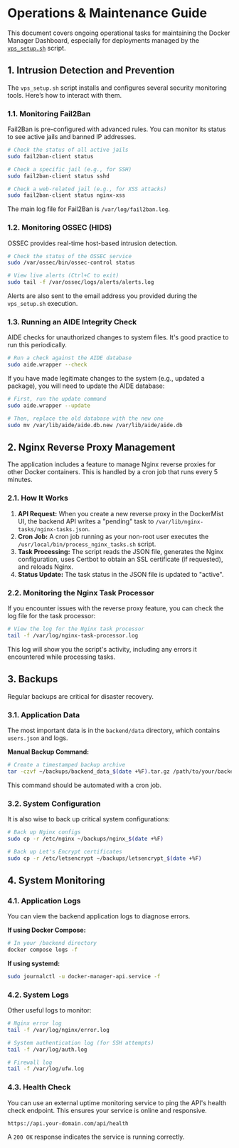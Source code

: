 # Operations & Maintenance Guide

This document covers ongoing operational tasks for maintaining the Docker Manager Dashboard, especially for deployments managed by the [`vps_setup.sh`](../vps_setup.sh) script.

## 1. Intrusion Detection and Prevention

The `vps_setup.sh` script installs and configures several security monitoring tools. Here’s how to interact with them.

### 1.1. Monitoring Fail2Ban

Fail2Ban is pre-configured with advanced rules. You can monitor its status to see active jails and banned IP addresses.

```bash
# Check the status of all active jails
sudo fail2ban-client status

# Check a specific jail (e.g., for SSH)
sudo fail2ban-client status sshd

# Check a web-related jail (e.g., for XSS attacks)
sudo fail2ban-client status nginx-xss
```

The main log file for Fail2Ban is `/var/log/fail2ban.log`.

### 1.2. Monitoring OSSEC (HIDS)

OSSEC provides real-time host-based intrusion detection.

```bash
# Check the status of the OSSEC service
sudo /var/ossec/bin/ossec-control status

# View live alerts (Ctrl+C to exit)
sudo tail -f /var/ossec/logs/alerts/alerts.log
```

Alerts are also sent to the email address you provided during the `vps_setup.sh` execution.

### 1.3. Running an AIDE Integrity Check

AIDE checks for unauthorized changes to system files. It's good practice to run this periodically.

```bash
# Run a check against the AIDE database
sudo aide.wrapper --check
```

If you have made legitimate changes to the system (e.g., updated a package), you will need to update the AIDE database:

```bash
# First, run the update command
sudo aide.wrapper --update

# Then, replace the old database with the new one
sudo mv /var/lib/aide/aide.db.new /var/lib/aide/aide.db
```

## 2. Nginx Reverse Proxy Management

The application includes a feature to manage Nginx reverse proxies for other Docker containers. This is handled by a cron job that runs every 5 minutes.

### 2.1. How It Works

1.  **API Request:** When you create a new reverse proxy in the DockerMist UI, the backend API writes a "pending" task to `/var/lib/nginx-tasks/nginx-tasks.json`.
2.  **Cron Job:** A cron job running as your non-root user executes the `/usr/local/bin/process_nginx_tasks.sh` script.
3.  **Task Processing:** The script reads the JSON file, generates the Nginx configuration, uses Certbot to obtain an SSL certificate (if requested), and reloads Nginx.
4.  **Status Update:** The task status in the JSON file is updated to "active".

### 2.2. Monitoring the Nginx Task Processor

If you encounter issues with the reverse proxy feature, you can check the log file for the task processor:

```bash
# View the log for the Nginx task processor
tail -f /var/log/nginx-task-processor.log
```

This log will show you the script's activity, including any errors it encountered while processing tasks.

## 3. Backups

Regular backups are critical for disaster recovery.

### 3.1. Application Data

The most important data is in the `backend/data` directory, which contains `users.json` and logs.

**Manual Backup Command:**

```bash
# Create a timestamped backup archive
tar -czvf ~/backups/backend_data_$(date +%F).tar.gz /path/to/your/backend/data
```

This command should be automated with a cron job.

### 3.2. System Configuration

It is also wise to back up critical system configurations:

```bash
# Back up Nginx configs
sudo cp -r /etc/nginx ~/backups/nginx_$(date +%F)

# Back up Let's Encrypt certificates
sudo cp -r /etc/letsencrypt ~/backups/letsencrypt_$(date +%F)
```

## 4. System Monitoring

### 4.1. Application Logs

You can view the backend application logs to diagnose errors.

**If using Docker Compose:**

```bash
# In your /backend directory
docker compose logs -f
```

**If using systemd:**

```bash
sudo journalctl -u docker-manager-api.service -f
```

### 4.2. System Logs

Other useful logs to monitor:

```bash
# Nginx error log
tail -f /var/log/nginx/error.log

# System authentication log (for SSH attempts)
tail -f /var/log/auth.log

# Firewall log
tail -f /var/log/ufw.log
```

### 4.3. Health Check

You can use an external uptime monitoring service to ping the API's health check endpoint. This ensures your service is online and responsive.

`https://api.your-domain.com/api/health`

A `200 OK` response indicates the service is running correctly.
